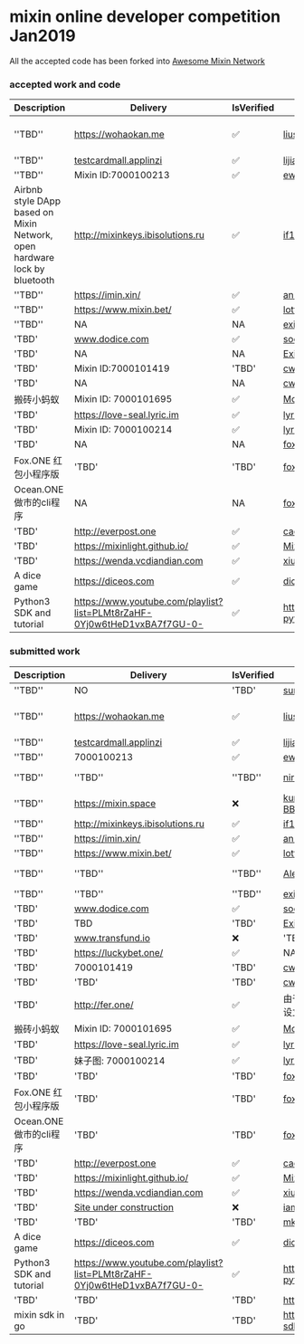 # mixin online developer competition Jan2019

All the accepted code has been forked into [Awesome Mixin Network](https://github.com/awesome-mixin-network)

### accepted work and code
| Description | Delivery  | IsVerified | GithubAddress | CodeIsVerified |
|--|--|--|--|--|
| ''TBD''| https://wohaokan.me | ✅ | [liusining/wohaokan.me-backend](https://github.com/liusining/wohaokan.me-backend)|✅  repo missing https://github.com/liusining/wohaokan.me-mixin-middleware|
| ''TBD''| [testcardmall.applinzi](https://testcardmall.applinzi.com)| ✅ | [lijianld/superCardMall](https://github.com/lijianld/superCardMall)|? source code in zip package?|
| ''TBD''| Mixin ID:7000100213| ✅ | [ewnk/grouphelper](https://github.com/ewnk/grouphelper) |✅|
| Airbnb style DApp based on Mixin Network, open hardware lock by bluetooth| http://mixinkeys.ibisolutions.ru| ✅ |[if1242/MixinKeys](https://github.com/if1242/MixinKeys) | ✅|
| ''TBD''| https://imin.xin/| ✅ | [an-lee/iminxin](https://github.com/an-lee/iminxin) |✅ |
| ''TBD''| https://www.mixin.bet/| ✅ | [lotter1988/lottery](https://github.com/lotter1988/lottery) |✅|
| ''TBD''| NA| NA | [exinone/exincore](https://github.com/exinone/exincore) |✅|
| 'TBD'| www.dodice.com| ✅ | [soooooooon/rock](https://github.com/soooooooon/rock) |✅|
| 'TBD'| NA | NA | [ExinOne/mixin-sdk-php](https://github.com/ExinOne/mixin-sdk-php) |✅|
| 'TBD'| Mixin ID:7000101419| 'TBD' |[cw35/random-chat](https://github.com/cw35/random-chat) |✅|
| 'TBD'| NA | NA | [cw35/f1bank](https://github.com/cw35/f1bank) |✅|
| 搬砖小蚂蚁| Mixin ID: 7000101695| ✅ |[MooooonStar/ant](https://github.com/MooooonStar/ant) |✅|
| 'TBD'| https://love-seal.lyric.im| ✅ |[lyricat/love-seal]( https://github.com/lyricat/love-seal) |✅|
| 'TBD'| Mixin ID: 7000100214| ✅ | [lyricat/meizi-bot](https://github.com/lyricat/meizi-bot)|✅|
| 'TBD'| NA| NA | [fox-one/f1db](https://github.com/fox-one/f1db)|✅ |
| Fox.ONE 红包小程序版| 'TBD' | 'TBD' | [fox-one/foxone-luckycoin-wxapp](https://github.com/fox-one/foxone-luckycoin-wxapp/)|✅ |
| Ocean.ONE做市的cli程序| NA | NA | [fox-one/oobid](https://github.com/fox-one/oobid/)|✅|
| 'TBD'|  http://everpost.one| ✅ | [caosbad/ever-post-mixin-bot](https://github.com/caosbad/ever-post-mixin-bot) |✅|
| 'TBD'| https://mixinlight.github.io/| ✅ | [MixinLight/mixin-light-wallet](https://github.com/MixinLight/mixin-light-wallet) |✅|
| 'TBD'| https://wenda.vcdiandian.com| ✅ | [xiudongy/flarum](https://github.com/xiudongy/flarum) |✅|
| A dice game | https://diceos.com | ✅ |[diceos/diceos-p](https://github.com/diceos/diceos-p)|✅|
| Python3 SDK and tutorial| https://www.youtube.com/playlist?list=PLMt8rZaHF-0Yj0w6tHeD1vxBA7f7GU-0-| ✅| https://github.com/includeleec/mixin-python3-sdk | ✅


### submitted work


| Description | Delivery  | IsVerified | GithubAddress | CodeIsVerified |
|--|--|--|--|--
| ''TBD''| NO | 'TBD' |[sumanthwhy/smart-Energy-Monitoring](https://github.com/sumanthwhy/smart-Energy-Monitoring)| 'TBD' |
| ''TBD''| https://wohaokan.me | ✅ | [liusining/wohaokan.me-backend](https://github.com/liusining/wohaokan.me-backend)|✅  repo missing https://github.com/liusining/wohaokan.me-mixin-middleware|
| ''TBD''| [testcardmall.applinzi](https://testcardmall.applinzi.com)| ✅ | [lijianld/superCardMall](https://github.com/lijianld/superCardMall)|? source code in zip package?|
| ''TBD''| 7000100213| ✅ | [ewnk/grouphelper](https://github.com/ewnk/grouphelper) |✅|
| ''TBD''| ''TBD''| ''TBD'' | [nirdesh27/regionalTransport-system](https://github.com/nirdesh27/regionalTransport-system) |❌ use EOS to create Application instead of Mixin |
| ''TBD''| https://mixin.space| ❌ | [kurisu-public/Mixin-Decentralization-BBS](https://github.com/kurisu-public/Mixin-Decentralization-BBS)|''TBD'' |
| ''TBD''| http://mixinkeys.ibisolutions.ru| ✅ |[if1242/MixinKeys](https://github.com/if1242/MixinKeys) | ✅|
| ''TBD''| https://imin.xin/| ✅ | [an-lee/iminxin](https://github.com/an-lee/iminxin) |✅ |
| ''TBD''| https://www.mixin.bet/| ✅ | [lotter1988/lottery](https://github.com/lotter1988/lottery) |✅|
| ''TBD''| ''TBD''| ''TBD'' | [Alexygui/Gobang](https://github.com/Alexygui/Gobang)| ❌ use ETH to create Application instead of Mixin|
| ''TBD''| ''TBD''| ''TBD'' | [exinone/exincore](https://github.com/exinone/exincore) |✅|
| 'TBD'| www.dodice.com| ✅ | [soooooooon/rock](https://github.com/soooooooon/rock) |✅|
| 'TBD'| TBD| 'TBD' | [ExinOne/mixin-sdk-php](https://github.com/ExinOne/mixin-sdk-php) |✅|
| 'TBD'| www.transfund.io| ❌ | 'TBD'|See the attachment below |
| 'TBD'| https://luckybet.one/| ✅ | NA |'TBD' |
| 'TBD'| 7000101419| 'TBD' |[cw35/random-chat](https://github.com/cw35/random-chat) |'TBD' |
| 'TBD'| 'TBD'| 'TBD' | [cw35/f1bank](https://github.com/cw35/f1bank) |'TBD'|
| 'TBD'| http://fer.one/| ✅ | 由于项目属于应用类，是非开源所有没有设立GitHub，只有gitlab，不好意思 |'TBD'|
| 搬砖小蚂蚁| Mixin ID: 7000101695| ✅ |[MooooonStar/ant](https://github.com/MooooonStar/ant) |✅|
| 'TBD'| https://love-seal.lyric.im| ✅ |[lyricat/love-seal]( https://github.com/lyricat/love-seal) |✅|
| 'TBD'| 妹子图: 7000100214| ✅ | [lyricat/meizi-bot](https://github.com/lyricat/meizi-bot)|✅|
| 'TBD'| 'TBD'| 'TBD' | [fox-one/f1db](https://github.com/fox-one/f1db)|✅ |
| Fox.ONE 红包小程序版| 'TBD' | 'TBD' | [fox-one/foxone-luckycoin-wxapp](https://github.com/fox-one/foxone-luckycoin-wxapp/)|✅ |
| Ocean.ONE做市的cli程序| 'TBD' | 'TBD' | [fox-one/oobid](https://github.com/fox-one/oobid/)|✅|
| 'TBD'|  http://everpost.one| ✅ | [caosbad/ever-post-mixin-bot](https://github.com/caosbad/ever-post-mixin-bot) |✅|
| 'TBD'| https://mixinlight.github.io/| ✅ | [MixinLight/mixin-light-wallet](https://github.com/MixinLight/mixin-light-wallet) |✅|
| 'TBD'| https://wenda.vcdiandian.com| ✅ | [xiudongy/flarum](https://github.com/xiudongy/flarum) |✅|
| 'TBD'| [Site under construction](https://shubhamkarala.github.io/melexa-web/)| ❌ | [iamkumarji/MixinApp-Hackinators-](https://github.com/iamkumarji/MixinApp-Hackinators-) |?Where is alexa code|
| 'TBD'| 'TBD'| 'TBD' | [mkohli21/BlockGrants](https://github.com/mkohli21/BlockGrants) |✅|
| A dice game | https://diceos.com | ✅ |[diceos/diceos-p](https://github.com/diceos/diceos-p)|✅|
| Python3 SDK and tutorial| https://www.youtube.com/playlist?list=PLMt8rZaHF-0Yj0w6tHeD1vxBA7f7GU-0-| ✅| https://github.com/includeleec/mixin-python3-sdk | ✅
| 'TBD'| 'TBD'| 'TBD'|  https://github.com/HiZhongxh/Donate | ❌ based ethereum?
| mixin sdk in go| 'TBD'| 'TBD'|  https://github.com/MooooonStar/mixin-sdk-go | |

